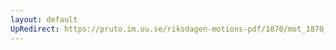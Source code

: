 ```yaml
---
layout: default
UpRedirect: https://pruto.im.uu.se/riksdagen-motions-pdf/1870/mot_1870__ak__144.pdf
---
```

